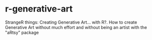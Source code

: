 # r-generative-art
StrangeR things: Creating Generative Art… with R?. How to create Generative Art without much effort and without being an artist with the "aRtsy" package
